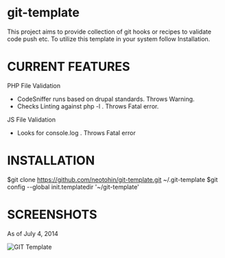 git-template
============

This project aims to provide collection of git hooks or recipes to validate code push etc. 
To utilize this template in your system follow Installation. 

CURRENT FEATURES
================

PHP File Validation 
  * CodeSniffer runs based on drupal standards. Throws Warning.
  * Checks Linting against php -l . Throws Fatal error. 

JS File Validation 
  * Looks for console.log . Throws Fatal error

INSTALLATION
========

$git clone https://github.com/neotohin/git-template.git ~/.git-template
$git config --global init.templatedir '~/git-template'

SCREENSHOTS
======
As of July 4, 2014

![GIT Template](http://i.imgur.com/PMflTlT.png)
